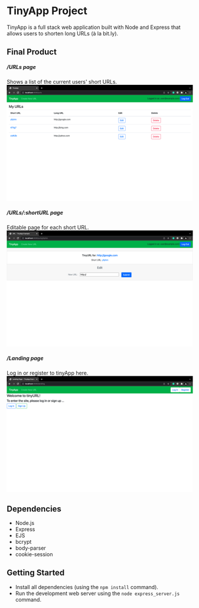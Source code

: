 # TinyApp Project

TinyApp is a full stack web application built with Node and Express that allows users to shorten long URLs (à la bit.ly).

## Final Product
##### /URLs page
Shows a list of the current users' short URLs.
!["Screenshot of /urls page"](https://github.com/s-abdale/tinyapp/blob/master/docs/urls-page.png)
##### /URLs/:shortURL page
Editable page for each short URL.
!["Screenshot of /urls/:shortURL page"](https://github.com/s-abdale/tinyapp/blob/master/docs/shortURL-page.png)
##### /Landing page
Log in or register to tinyApp here.
!["Screenshot of landing page"](https://github.com/s-abdale/tinyapp/blob/master/docs/landing-page.png)


## Dependencies

- Node.js
- Express
- EJS
- bcrypt
- body-parser
- cookie-session

## Getting Started

- Install all dependencies (using the `npm install` command).
- Run the development web server using the `node express_server.js` command.